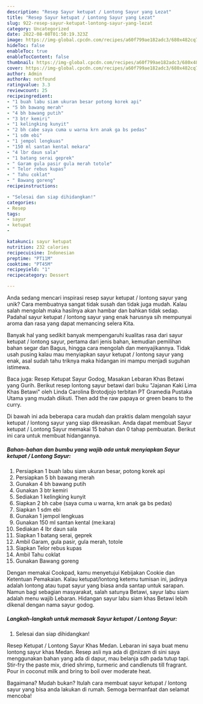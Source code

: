 ```yaml
---
description: "Resep Sayur ketupat / Lontong Sayur yang Lezat"
title: "Resep Sayur ketupat / Lontong Sayur yang Lezat"
slug: 922-resep-sayur-ketupat-lontong-sayur-yang-lezat
category: Uncategorized
date: 2022-08-08T01:50:19.323Z
image: https://img-global.cpcdn.com/recipes/a60f799ae182adc3/680x482cq70/sayur-ketupat-lontong-sayur-foto-resep-utama.jpg
hideToc: false
enableToc: true
enableTocContent: false
thumbnail: https://img-global.cpcdn.com/recipes/a60f799ae182adc3/680x482cq70/sayur-ketupat-lontong-sayur-foto-resep-utama.jpg
cover: https://img-global.cpcdn.com/recipes/a60f799ae182adc3/680x482cq70/sayur-ketupat-lontong-sayur-foto-resep-utama.jpg
author: Admin
authorAv: notfound
ratingvalue: 3.3
reviewcount: 25
recipeingredient:
- "1 buah labu siam ukuran besar potong korek api"
- "5 bh bawang merah"
- "4 bh bawang putih"
- "3 btr kemiri"
- "1 kelingking kunyit"
- "2 bh cabe saya cuma u warna krn anak ga bs pedas"
- "1 sdm ebi"
- "1 jempol lengkuas"
- "150 ml santan kental mekara"
- "4 lbr daun sala"
- "1 batang serai geprek"
- " Garam gula pasir gula merah totole"
- " Telor rebus kupas"
- " Tahu coklat"
- " Bawang goreng"
recipeinstructions:

- "Selesai dan siap dihidangkan!"
categories:
- Resep
tags:
- sayur
- ketupat
- 

katakunci: sayur ketupat  
nutrition: 232 calories
recipecuisine: Indonesian
preptime: "PT11M"
cooktime: "PT45M"
recipeyield: "1"
recipecategory: Dessert

---
```





Anda sedang mencari inspirasi resep sayur ketupat / lontong sayur yang unik? Cara membuatnya sangat tidak susah dan tidak juga mudah. Kalau salah mengolah maka hasilnya akan hambar dan bahkan tidak sedap. Padahal sayur ketupat / lontong sayur yang enak harusnya sih mempunyai aroma dan rasa yang dapat memancing selera Kita.





Banyak hal yang sedikit banyak mempengaruhi kualitas rasa dari sayur ketupat / lontong sayur, pertama dari jenis bahan, kemudian pemilihan bahan segar dan Bagus, hingga cara mengolah dan menyajikannya. Tidak usah pusing kalau mau menyiapkan sayur ketupat / lontong sayur yang enak,      asal sudah tahu triknya maka hidangan ini mampu menjadi suguhan istimewa.














Baca juga: Resep Ketupat Sayur Godog, Masakan Lebaran Khas Betawi yang Gurih. Berikut resep lontong sayur betawi dari buku &#34;Jajanan Kaki Lima Khas Betawi&#34; oleh Linda Carolina Brotodjojo terbitan PT Gramedia Pustaka Utama yang mudah diikuti. Then add the raw papaya or green beans to the curry.






Di bawah ini ada beberapa cara mudah dan praktis dalam mengolah sayur ketupat / lontong sayur yang siap dikreasikan. Anda dapat membuat Sayur ketupat / Lontong Sayur memakai 15 bahan dan 0 tahap pembuatan. Berikut ini cara untuk membuat hidangannya.

<!--inarticleads1-->

##### Bahan-bahan dan bumbu yang wajib ada untuk menyiapkan Sayur ketupat / Lontong Sayur:

1. Persiapkan 1 buah labu siam ukuran besar, potong korek api
1. Persiapkan 5 bh bawang merah
1. Gunakan 4 bh bawang putih
1. Gunakan 3 btr kemiri
1. Sediakan 1 kelingking kunyit
1. Siapkan 2 bh cabe (saya cuma u warna, krn anak ga bs pedas)
1. Siapkan 1 sdm ebi
1. Gunakan 1 jempol lengkuas
1. Gunakan 150 ml santan kental (me:kara)
1. Sediakan 4 lbr daun sala
1. Siapkan 1 batang serai, geprek
1. Ambil  Garam, gula pasir, gula merah, totole
1. Siapkan  Telor rebus kupas
1. Ambil  Tahu coklat
1. Gunakan  Bawang goreng


Dengan memakai Cookpad, kamu menyetujui Kebijakan Cookie dan Ketentuan Pemakaian. Kalau ketupat/lontong ketemu tumisan ini, jadinya adalah lontong atau tupat sayur yang biasa anda santap untuk sarapan. Namun bagi sebagian masyarakat, salah satunya Betawi, sayur labu siam adalah menu wajib Lebaran. Hidangan sayur labu siam khas Betawi lebih dikenal dengan nama sayur godog. 

<!--inarticleads2-->

##### Langkah-langkah untuk memasak Sayur ketupat / Lontong Sayur:


1. Selesai dan siap dihidangkan!

Resep Ketupat / Lontong Sayur Khas Medan. Lebaran ini saya buat menu lontong sayur khas Medan. Resep asli nya ada di @niizam di sini saya menggunakan bahan yang ada di dapur, mau belanja sdh pada tutup tapi. Stir-fry the paste mix, dried shrimp, turmeric and candlenuts till fragrant. Pour in coconut milk and bring to boil over moderate heat. 

Bagaimana? Mudah bukan? Itulah cara membuat sayur ketupat / lontong sayur yang bisa anda lakukan di rumah. Semoga bermanfaat dan selamat mencoba!
